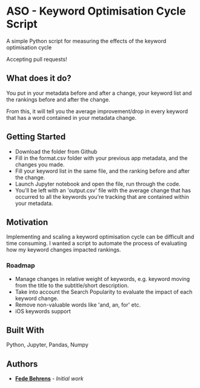 # ASO - Keyword Optimisation Cycle Script

A simple Python script for measuring the effects of the keyword optimisation cycle

Accepting pull requests!

## What does it do?

You put in your metadata before and after a change, your keyword list and the rankings before and after the change. 

From this, it will tell you the average improvement/drop in every keyword that has a word contained in your metadata change.

## Getting Started

- Download the folder from Github
- Fill in the format.csv folder with your previous app metadata, and the changes you made.
- Fill your keyword list in the same file, and the ranking before and after the change.
- Launch Jupyter notebook and open the file, run through the code.
- You'll be left with an 'output.csv' file with the average change that has occurred to all the keywords you're tracking that are contained within your metadata. 

## Motivation
Implementing and scaling a keyword optimisation cycle can be difficult and time consuming. I wanted a script to automate the process of evaluating how my keyword changes impacted rankings.

### Roadmap

- Manage changes in relative weight of keywords, e.g. keyword moving from the title to the subtitle/short description.
- Take into account the Search Popularity to evaluate the impact of each keyword change.
- Remove non-valuable words like 'and, an, for' etc.
- iOS keywords support

## Built With
Python, Jupyter, Pandas, Numpy

## Authors

* **[Fede Behrens](linkedin.com/in/behrensfede)** - *Initial work*

